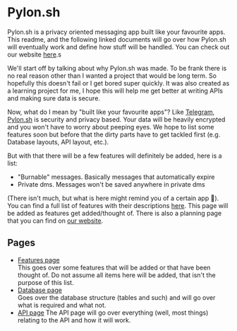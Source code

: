 # Pylon.sh

Pylon.sh is a privacy oriented messaging app built like your favourite apps. This
readme, and the following linked documents will go over how Pylon.sh will eventually
work and define how stuff will be handled. You can check out our website [here](https://pylon.sh).s

We'll start off by talking about why Pylon.sh was made. To be frank there is no
real reason other than I wanted a project that would be long term. So hopefully this
doesn't fail or I get bored super quickly. It was also created as a learning project
for me, I hope this will help me get better at writing APIs and making sure data is secure.

Now, what do I mean by "built like your favourite apps"? Like [Telegram](https://telegram.org),
[Pylon.sh](https://pylon.sh) is security and privacy based. Your data will be heavily
encrypted and you won't have to worry about peeping eyes. We hope to list some features
soon but before that the dirty parts have to get tackled first (e.g. Database layouts, API layout, etc.).

But with that there will be a few features will definitely be added, here is a list:
- "Burnable" messages. Basically messages that automatically expire
- Private dms. Messages won't be saved anywhere in private dms  

(There isn't much, but what is here might remind you of a certain app 👀).
You can find a full list of features with their descriptions [here](pages/Features.md). This page
will be added as features get added/thought of. There is also a planning page that you can find on
[our website](https://pylon.sh).

## Pages

- [Features page](pages/Features.md)  
This goes over some features that will be added or that have been thought of. Do 
not assume all items here will be added, that isn't the purpose of this list.
- [Database page](pages/Database.md)  
Goes over the database structure (tables and such) and will go over what is required
and what not.
- [API page](pages/Api.md)
The API page will go over everything (well, most things) relating to the API and how
it will work.
